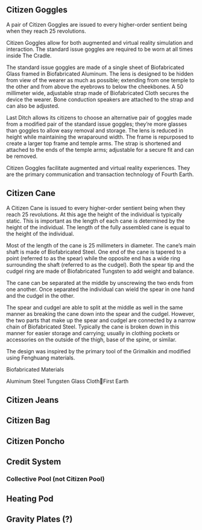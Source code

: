 ## Citizen Goggles

A pair of Citizen Goggles are issued to every higher-order sentient being when they reach 25 revolutions.

Citizen Goggles allow for both augmented and virtual reality simulation and interaction. The standard issue goggles are required to be worn at all times inside The Cradle.

The standard issue goggles are made of a single sheet of Biofabricated Glass framed in Biofabricated Aluminum. The lens is designed to be hidden from view of the wearer as much as possible; extending from one temple to the other and from above the eyebrows to below the cheekbones. A 50 millimeter wide, adjustable strap made of Biofabricated Cloth secures the device the wearer. Bone conduction speakers are attached to the strap and can also be adjusted.

Last Ditch allows its citizens to choose an alternative pair of goggles made from a modified pair of the standard issue goggles; they’re more glasses than goggles to allow easy removal and storage. The lens is reduced in height while maintaining the wraparound width. The frame is repurposed to create a larger top frame and temple arms. The strap is shortened and attached to the ends of the temple arms; adjustable for a secure fit and can be removed.

Citizen Goggles facilitate augmented and virtual reality experiences. They are the primary communication and transaction technology of Fourth Earth.

## Citizen Cane

A Citizen Cane is issued to every higher-order sentient being when they reach 25 revolutions. At this age the height of the individual is typically static. This is important as the length of each cane is determined by the height of the individual. The length of the fully assembled cane is equal to the height of the individual.

Most of the length of the cane is 25 millimeters in diameter. The cane’s main shaft is made of Biofabricated Steel. One end of the cane is tapered to a point (referred to as the spear) while the opposite end has a wide ring surrounding the shaft (referred to as the cudgel). Both the spear tip and the cudgel ring are made of Biofabricated Tungsten to add weight and balance.

The cane can be separated at the middle by unscrewing the two ends from one another. Once separated the individual can wield the spear in one hand and the cudgel in the other.

The spear and cudgel are able to split at the middle as well in the same manner as breaking the cane down into the spear and the cudgel. However, the two parts that make up the spear and cudgel are connected by a narrow chain of Biofabricated Steel. Typically the cane is broken down in this manner for easier storage and carrying; usually in clothing pockets or accessories on the outside of the thigh, base of the spine, or similar.

The design was inspired by the primary tool of the Grimalkin and modified using Fenghuang materials.


Biofabricated Materials

Aluminum
Steel
Tungsten
Glass
ClothFirst Earth

## Citizen Jeans

## Citizen Bag

## Citizen Poncho

## Credit System

### Collective Pool (not Citizen Pool)

## Heating Pod

## Gravity Plates (?)
